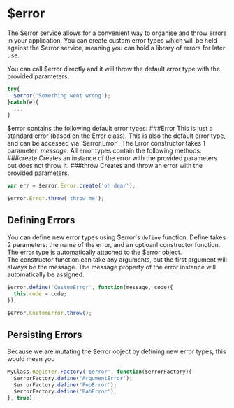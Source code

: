$error
======
The $error service allows for a convenient way to organise and throw errors in your application. You can create custom error types which will be held against the $error service, meaning you can hold a library of errors for later use.

You can call $error directly and it will throw the default error type with the provided parameters.
```javascript
try{
  $error('Something went wrong');
}catch(e){
  ...
}
```

$error contains the following default error types:  
###Error  
This is just a standard error (based on the Error class). This is also the default error type, and can be accessed via `$error.Error`. The Error constructor takes 1 parameter: *message*. All error types contain the following methods:
###create
Creates an instance of the error with the provided parameters but does not throw it.
###throw
Creates and throw an error with the provided parameters.
```javascript
var err = $error.Error.create('oh dear');

$error.Error.throw('throw me');
```

Defining Errors
---------------
You can define new error types using $error's `define` function. Define takes 2 parameters: the name of the error, and an optioanl constructor function. The error type is automatically attached to the $error object.  
The constructor function can take any arguments, but the first argument will always be the message. The message property of the error instance will automatically be assigned.
```javascript
$error.define('CustomError', function(message, code){
  this.code = code;
});

$error.CustomError.throw();
```

Persisting Errors
-----------------
Because we are mutating the $error object by defining new error types, this would mean you


```javascript
MyClass.Register.Factory('$error', function($errorFactory){
  $errorFactory.define('ArgumentError');
  $errorFactory.define('FooError');
  $errorFactory.define('BahError');
}, true);
```